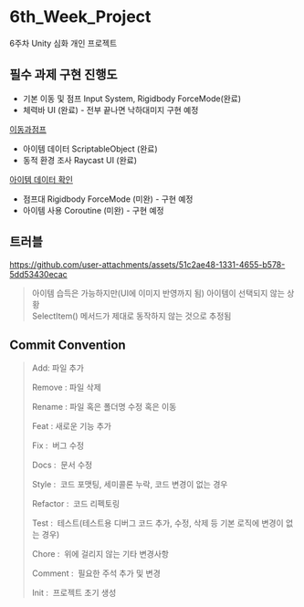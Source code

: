 # 6th_Week_Project
6주차 Unity 심화 개인 프로젝트

## 필수 과제 구현 진행도

- 기본 이동 및 점프 Input System, Rigidbody ForceMode(완료)
- 체력바 UI (완료) - 전부 끝나면 낙하대미지 구현 예정
  
[이동과점프](https://github.com/user-attachments/assets/ff9a429d-3ab6-435f-aee3-9e558145761b)

- 아이템 데이터 ScriptableObject (완료)
- 동적 환경 조사 Raycast UI (완료)

[아이템 데이터 확인](https://github.com/user-attachments/assets/af4f1f31-5e82-4bf6-a0b2-7d566c068cca)


  
- 점프대 Rigidbody ForceMode (미완) - 구현 예정
- 아이템 사용 Coroutine (미완) - 구현 예정

## 트러블
https://github.com/user-attachments/assets/51c2ae48-1331-4655-b578-5dd53430ecac

> 아이템 습득은 가능하지만(UI에 이미지 반영까지 됨) 아이템이 선택되지 않는 상황   
> SelectItem() 메서드가 제대로 동작하지 않는 것으로 추정됨



## Commit Convention
> Add:
파일 추가
> 
> Remove :
파일 삭제
> 
> Rename :
파일 혹은 폴더명 수정 혹은 이동
> 
> Feat :
새로운 기능 추가
> 
> Fix : 
버그 수정
> 
> Docs : 
문서 수정
> 
> Style : 
코드 포맷팅, 세미콜론 누락, 코드 변경이 없는 경우
> 
> Refactor : 
코드 리펙토링
> 
> Test : 
테스트(테스트용 디버그 코드 추가, 수정, 삭제 등 기본 로직에 변경이 없는 경우)
> 
> Chore : 
위에 걸리지 않는 기타 변경사항   
> 
> Comment : 
필요한 주석 추가 및 변경   
> 
> Init : 
프로젝트 초기 생성



